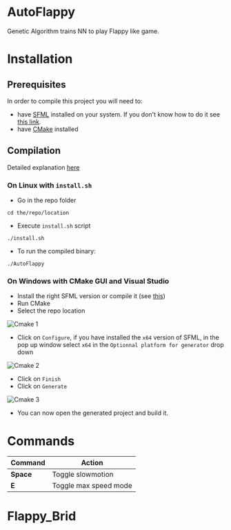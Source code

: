 # AutoFlappy
Genetic Algorithm trains NN to play Flappy like game.

# Installation

## Prerequisites

In order to compile this project you will need to:
 - have [SFML](https://www.sfml-dev.org/index.php) installed on your system. If you don't know how to do it see [this link](https://www.sfml-dev.org/tutorials/2.5/#getting-started).
 - have [CMake](https://cmake.org/) installed

## Compilation

Detailed explanation [here](https://preshing.com/20170511/how-to-build-a-cmake-based-project/)

### On Linux with `install.sh`
- Go in the repo folder

`cd the/repo/location`

- Execute `install.sh` script

`./install.sh`

- To run the compiled binary:

`./AutoFlappy`

### On Windows with CMake GUI and Visual Studio
 - Install the right SFML version or compile it (see [this](https://www.sfml-dev.org/tutorials/2.5/start-vc.php))
 - Run CMake
 - Select the repo location
 
![Cmake 1](https://github.com/johnBuffer/AntSimulator/blob/master/img/cmake_1.PNG)
 - Click on `Configure`, if you have installed the `x64` version of SFML, in the pop up window select `x64` in the `Optionnal platform for generator` drop down

![Cmake 2](https://github.com/johnBuffer/AntSimulator/blob/master/img/cmake_2.PNG)
 - Click on `Finish`
 - Click on `Generate`

![Cmake 3](https://github.com/johnBuffer/AntSimulator/blob/master/img/cmake_3.PNG)
 - You can now open the generated project and build it.

# Commands

|Command|Action|
|---|---|
|**Space**|Toggle slowmotion|
|**E**|Toggle max speed mode|

# Flappy_Brid
